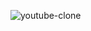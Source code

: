 ![youtube-clone](https://github.com/fabricefo/youtube-clone/assets/90900297/c5717232-a595-4e5d-b080-48827bbce4ac)